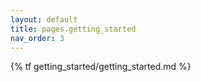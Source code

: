 ```yaml
---
layout: default
title: pages.getting_started
nav_order: 3
---
```


{% tf getting_started/getting_started.md %}
